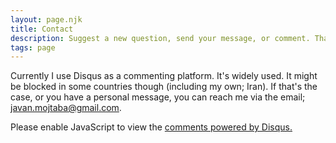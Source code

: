 ```yaml
---
layout: page.njk
title: Contact
description: Suggest a new question, send your message, or comment. That's be appreciated.
tags: page
---
```


  <p>
  Currently I use Disqus as a commenting platform. It's widely used.
  It might be blocked in some countries though (including my own; Iran).
  If that's the case,
  or you have a personal message,
  you can reach me via the email;
  <a href="mailto:javan.mojtaba@gmail.com">javan.mojtaba@gmail.com</a>.
</p>

<div id="disqus_thread" class="disqus"></div>

<script>

  var disqus_config = function () {
  this.page.url = "{{ website.url }}/contact";  // Replace PAGE_URL with your page's canonical URL variable
  this.page.identifier = "contact"; // Replace PAGE_IDENTIFIER with your page's unique identifier variable
  };

  (function() { // DON'T EDIT BELOW THIS LINE
  var d = document, s = d.createElement('script');
  s.src = 'https://questhink.disqus.com/embed.js';
  s.setAttribute('data-timestamp', +new Date());
  (d.head || d.body).appendChild(s);
  })();

</script>

<noscript>
Please enable JavaScript to view the <a href="https://disqus.com/?ref_noscript">comments powered by Disqus.</a>

</noscript>

